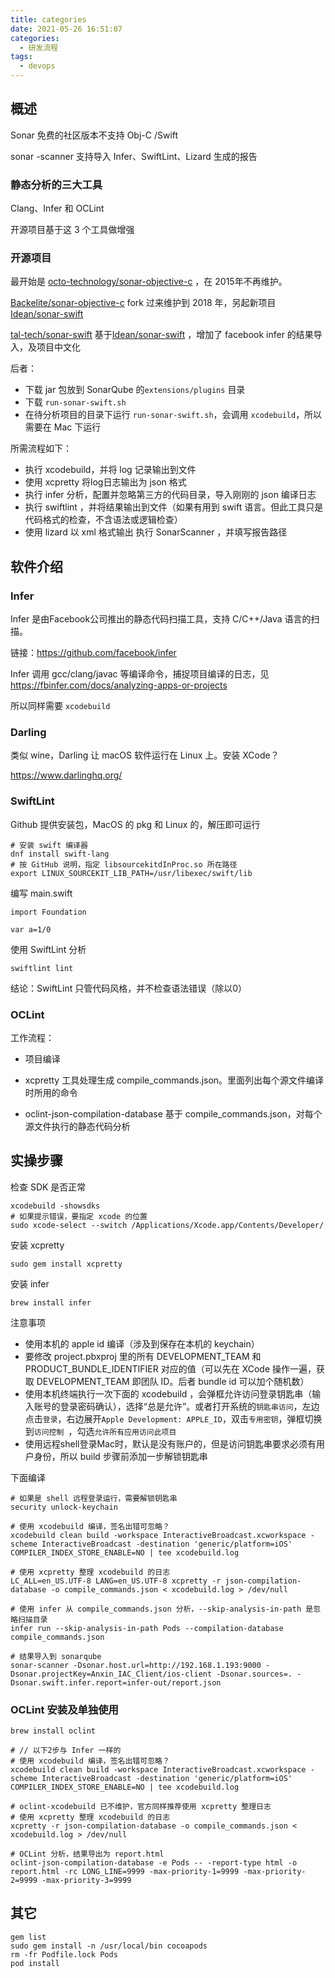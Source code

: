 ```yaml
---
title: categories
date: 2021-05-26 16:51:07
categories:
  - 研发流程
tags:
  - devops
---
```


## 概述

Sonar 免费的社区版本不支持 Obj-C /Swift  

sonar -scanner 支持导入 Infer、SwiftLint、Lizard 生成的报告

### 静态分析的三大工具

Clang、Infer 和 OCLint

开源项目基于这 3 个工具做增强

### 开源项目

最开始是 [octo-technology/sonar-objective-c](https://github.com/octo-technology/sonar-objective-c) ，在 2015年不再维护。

[Backelite/sonar-objective-c](https://github.com/Backelite/sonar-objective-c) fork 过来维护到 2018 年，另起新项目[Idean/sonar-swift](https://github.com/Idean/sonar-swift)

[tal-tech/sonar-swift](https://github.com/tal-tech/sonar-swift) 基于[Idean/sonar-swift](https://github.com/Idean/sonar-swift) ，增加了 facebook infer 的结果导入，及项目中文化

后者：

- 下载 jar 包放到 SonarQube 的`extensions/plugins` 目录
- 下载 `run-sonar-swift.sh`
- 在待分析项目的目录下运行 `run-sonar-swift.sh`，会调用 `xcodebuild`，所以需要在 Mac 下运行



所需流程如下：

- 执行 xcodebuild，并将 log 记录输出到文件
- 使用 xcpretty 将log日志输出为 json 格式
- 执行 infer 分析，配置并忽略第三方的代码目录，导入刚刚的 json 编译日志
- 执行 swiftlint ，并将结果输出到文件（如果有用到 swift 语言。但此工具只是代码格式的检查，不含语法或逻辑检查）
- 使用 lizard 以 xml 格式输出
  执行 SonarScanner ，并填写报告路径



## 软件介绍

### Infer

Infer 是由Facebook公司推出的静态代码扫描工具，支持 C/C++/Java 语言的扫描。

链接：https://github.com/facebook/infer

Infer 调用 gcc/clang/javac 等编译命令，捕捉项目编译的日志，见 https://fbinfer.com/docs/analyzing-apps-or-projects

所以同样需要 `xcodebuild ` 



### Darling

类似 wine，Darling 让 macOS 软件运行在 Linux 上。安装 XCode？

https://www.darlinghq.org/



### SwiftLint

Github 提供安装包，MacOS 的 pkg 和 Linux 的，解压即可运行  

```
# 安装 swift 编译器
dnf install swift-lang
# 按 GitHub 说明，指定 libsourcekitdInProc.so 所在路径
export LINUX_SOURCEKIT_LIB_PATH=/usr/libexec/swift/lib
```

编写 main.swift

```
import Foundation

var a=1/0
```

使用 SwiftLint 分析

```
swiftlint lint
```

结论：SwiftLint 只管代码风格，并不检查语法错误（除以0）



### OCLint

工作流程：

- 项目编译

- xcpretty 工具处理生成 compile_commands.json。里面列出每个源文件编译时所用的命令
- oclint-json-compilation-database 基于 compile_commands.json，对每个源文件执行的静态代码分析



## 实操步骤

检查 SDK 是否正常
```
xcodebuild -showsdks
# 如果提示错误，要指定 xcode 的位置
sudo xcode-select --switch /Applications/Xcode.app/Contents/Developer/
```

安装 xcpretty

```
sudo gem install xcpretty
```


 安装 infer
```
brew install infer
```


注意事项

- 使用本机的 apple id 编译（涉及到保存在本机的 keychain）
- 要修改 project.pbxproj 里的所有 DEVELOPMENT_TEAM 和 PRODUCT_BUNDLE_IDENTIFIER 对应的值（可以先在 XCode 操作一遍，获取 DEVELOPMENT_TEAM 即团队 ID。后者 bundle id 可以加个随机数）
- 使用本机终端执行一次下面的 xcodebuild ，会弹框允许访问登录钥匙串（输入账号的登录密码确认），选择“总是允许”。或者打开系统的`钥匙串访问`，左边点击`登录`，右边展开`Apple Development: APPLE_ID`，双击`专用密钥`，弹框切换到`访问控制 `，勾选`允许所有应用访问此项目`
- 使用远程shell登录Mac时，默认是没有账户的，但是访问钥匙串要求必须有用户身份，所以 build 步骤前添加一步解锁钥匙串

下面编译

```
# 如果是 shell 远程登录运行，需要解锁钥匙串
security unlock-keychain

# 使用 xcodebuild 编译，签名出错可忽略？
xcodebuild clean build -workspace InteractiveBroadcast.xcworkspace -scheme InteractiveBroadcast -destination 'generic/platform=iOS' COMPILER_INDEX_STORE_ENABLE=NO | tee xcodebuild.log

# 使用 xcpretty 整理 xcodebuild 的日志
LC_ALL=en_US.UTF-8 LANG=en_US.UTF-8 xcpretty -r json-compilation-database -o compile_commands.json < xcodebuild.log > /dev/null

# 使用 infer 从 compile_commands.json 分析，--skip-analysis-in-path 是忽略扫描目录
infer run --skip-analysis-in-path Pods --compilation-database compile_commands.json

# 结果导入到 sonarqube
sonar-scanner -Dsonar.host.url=http://192.168.1.193:9000 -Dsonar.projectKey=Anxin_IAC_Client/ios-client -Dsonar.sources=. -Dsonar.swift.infer.report=infer-out/report.json
```



### OCLint 安装及单独使用

```
brew install oclint

# // 以下2步与 Infer 一样的
# 使用 xcodebuild 编译，签名出错可忽略？
xcodebuild clean build -workspace InteractiveBroadcast.xcworkspace -scheme InteractiveBroadcast -destination 'generic/platform=iOS' COMPILER_INDEX_STORE_ENABLE=NO | tee xcodebuild.log

# oclint-xcodebuild 已不维护，官方同样推荐使用 xcpretty 整理日志
# 使用 xcpretty 整理 xcodebuild 的日志
xcpretty -r json-compilation-database -o compile_commands.json < xcodebuild.log > /dev/null

# OCLint 分析，结果导出为 report.html
oclint-json-compilation-database -e Pods -- -report-type html -o report.html -rc LONG_LINE=9999 -max-priority-1=9999 -max-priority-2=9999 -max-priority-3=9999
```



## 其它

```
gem list
sudo gem install -n /usr/local/bin cocoapods
rm -fr Podfile.lock Pods
pod install

```

